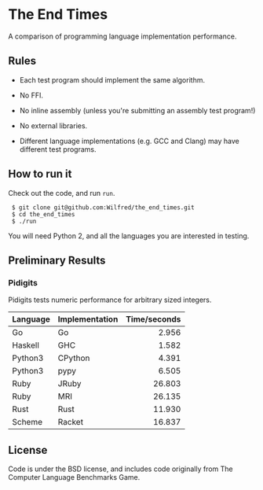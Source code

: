 # The End Times

A comparison of programming language implementation performance.

## Rules

* Each test program should implement the same algorithm.

* No FFI.

* No inline assembly (unless you're submitting an assembly test program!)

* No external libraries.

* Different language implementations (e.g. GCC and Clang) may have
  different test programs.

## How to run it

Check out the code, and run `run`.

     $ git clone git@github.com:Wilfred/the_end_times.git
     $ cd the_end_times
     $ ./run

You will need Python 2, and all the languages you are interested in testing.

## Preliminary Results

### Pidigits

Pidigits tests numeric performance for arbitrary sized integers.

| Language | Implementation | Time/seconds |
|----------|----------------|-------------:|
| Go | Go | 2.956 |
| Haskell | GHC | 1.582 |
| Python3 | CPython | 4.391 |
| Python3 | pypy | 6.505 |
| Ruby | JRuby | 26.803 |
| Ruby | MRI | 26.135 |
| Rust | Rust | 11.930 |
| Scheme | Racket | 16.837 |

## License

Code is under the BSD license, and includes code originally from The
Computer Language Benchmarks Game.

